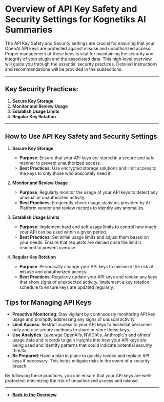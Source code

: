 # Overview of API Key Safety and Security Settings for Kognetiks AI Summaries

The API Key Safety and Security settings are crucial for ensuring that your OpenAI API keys are protected against misuse and unauthorized access. Proper management of these keys is vital for maintaining the security and integrity of your plugin and the associated data. This high-level overview will guide you through the essential security practices. Detailed instructions and recommendations will be provided in the subsections.

---

## Key Security Practices:

1. **Secure Key Storage**
2. **Monitor and Review Usage**
3. **Establish Usage Limits**
4. **Regular Key Rotation**

---

## How to Use API Key Safety and Security Settings

1. **Secure Key Storage**
   - **Purpose**: Ensure that your API keys are stored in a secure and safe manner to prevent unauthorized access.
   - **Best Practices**: Use encrypted storage solutions and limit access to the keys to only those who absolutely need it.

2. **Monitor and Review Usage**
   - **Purpose**: Regularly monitor the usage of your API keys to detect any unusual or unauthorized activity.
   - **Best Practices**: Frequently check usage statistics provided by AI Platform vendor and review records to identify any anomalies.

3. **Establish Usage Limits**
   - **Purpose**: Implement hard and soft usage limits to control how much your API can be used within a given period.
   - **Best Practices**: Set initial usage limits and adjust them based on your needs. Ensure that requests are denied once the limit is reached to prevent overuse.

4. **Regular Key Rotation**
   - **Purpose**: Periodically change your API keys to minimize the risk of misuse and unauthorized access.
   - **Best Practices**: Regularly update your API keys and revoke any keys that show signs of unexpected activity. Implement a key rotation schedule to ensure keys are updated regularly.

## Tips for Managing API Keys

- **Proactive Monitoring**: Stay vigilant by continuously monitoring API key usage and promptly addressing any signs of unusual activity.
- **Limit Access**: Restrict access to your API keys to essential personnel only and use secure methods to share or store these keys.
- **Use Analytics**: Leverage OpenAI’s, NVIDIA's, Anthropic's and others' usage data and records to gain insights into how your API keys are being used and identify patterns that could indicate potential security threats.
- **Be Prepared**: Have a plan in place to quickly revoke and replace API keys if necessary. This helps mitigate risks in the event of a security breach.

By following these practices, you can ensure that your API keys are well-protected, minimizing the risk of unauthorized access and misuse.

---

- **[Back to the Overview](/overview.md)**
